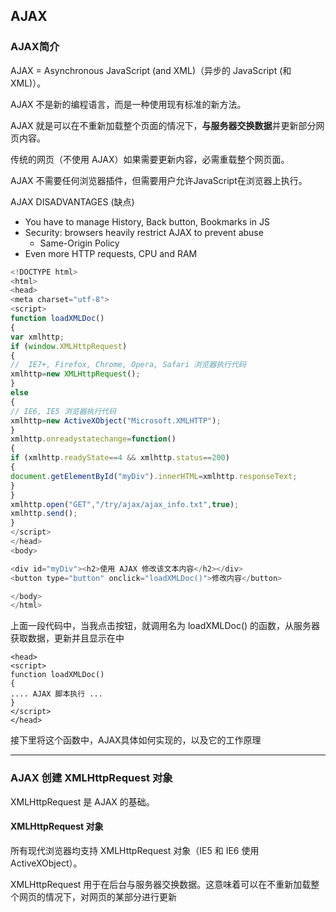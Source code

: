 ## AJAX

### AJAX简介
AJAX = Asynchronous JavaScript (and XML)（异步的 JavaScript (和 XML)）。

AJAX 不是新的编程语言，而是一种使用现有标准的新方法。

AJAX 就是可以在不重新加载整个页面的情况下，**与服务器交换数据**并更新部分网页内容。

传统的网页（不使用 AJAX）如果需要更新内容，必需重载整个网页面。

AJAX 不需要任何浏览器插件，但需要用户允许JavaScript在浏览器上执行。

AJAX DISADVANTAGES (缺点)
- You have to manage History, Back button, Bookmarks in JS
- Security: browsers heavily restrict AJAX to prevent abuse
   - Same-Origin Policy
- Even more HTTP requests, CPU and RAM


```javascript
<!DOCTYPE html>
<html>
<head>
<meta charset="utf-8">
<script>
function loadXMLDoc()
{
var xmlhttp;
if (window.XMLHttpRequest)
{
//  IE7+, Firefox, Chrome, Opera, Safari 浏览器执行代码
xmlhttp=new XMLHttpRequest();
}
else
{
// IE6, IE5 浏览器执行代码
xmlhttp=new ActiveXObject("Microsoft.XMLHTTP");
}
xmlhttp.onreadystatechange=function()
{
if (xmlhttp.readyState==4 && xmlhttp.status==200)
{
document.getElementById("myDiv").innerHTML=xmlhttp.responseText;
}
}
xmlhttp.open("GET","/try/ajax/ajax_info.txt",true);
xmlhttp.send();
}
</script>
</head>
<body>

<div id="myDiv"><h2>使用 AJAX 修改该文本内容</h2></div>
<button type="button" onclick="loadXMLDoc()">修改内容</button>

</body>
</html>
```

上面一段代码中，当我点击按钮，就调用名为 loadXMLDoc() 的函数，从服务器获取数据，更新并且显示在<myDiv>中

```
<head>
<script>
function loadXMLDoc()
{
.... AJAX 脚本执行 ...
}
</script>
</head>
```
接下里将这个函数中，AJAX具体如何实现的，以及它的工作原理

----

### AJAX 创建 XMLHttpRequest 对象
XMLHttpRequest 是 AJAX 的基础。

#### XMLHttpRequest 对象

所有现代浏览器均支持 XMLHttpRequest 对象（IE5 和 IE6 使用 ActiveXObject）。

XMLHttpRequest 用于在后台与服务器交换数据。这意味着可以在不重新加载整个网页的情况下，对网页的某部分进行更新

